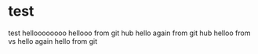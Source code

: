 # test
test
helloooooooo
hellooo from git hub
hello again from git hub
helloo from vs
hello again	
hello from git
